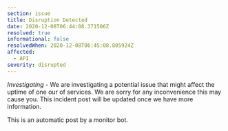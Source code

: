 ```yaml
---
section: issue
title: Disruption Detected
date: 2020-12-08T06:44:08.371506Z
resolved: true
informational: false
resolvedWhen: 2020-12-08T06:45:08.805924Z
affected:
  - API
severity: disrupted
---
```

*Investigating* - We are investigating a potential issue that might affect the uptime of one our of services. We are sorry for any inconvenience this may cause you. This incident post will be updated once we have more information.

This is an automatic post by a monitor bot.
        